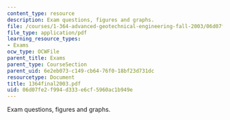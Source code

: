 ```yaml
---
content_type: resource
description: Exam questions, figures and graphs.
file: /courses/1-364-advanced-geotechnical-engineering-fall-2003/06d07fe2f994d333e6cf5960ac1b949e_1364final2003.pdf
file_type: application/pdf
learning_resource_types:
- Exams
ocw_type: OCWFile
parent_title: Exams
parent_type: CourseSection
parent_uid: 6e2eb073-c149-cb64-76f0-18bf23d731dc
resourcetype: Document
title: 1364final2003.pdf
uid: 06d07fe2-f994-d333-e6cf-5960ac1b949e
---
```

Exam questions, figures and graphs.

